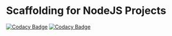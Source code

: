 # Scaffolding for NodeJS Projects

[![Codacy Badge](https://api.codacy.com/project/badge/Grade/aaab6653731744c1bf010f316c28329e)](https://www.codacy.com/app/jgross.biz/TestProjectJS?utm_source=github.com&amp;utm_medium=referral&amp;utm_content=justintime4tea/TestProjectJS&amp;utm_campaign=Badge_Grade)
[![Codacy Badge](https://api.codacy.com/project/badge/Coverage/aaab6653731744c1bf010f316c28329e)](https://www.codacy.com/app/jgross.biz/TestProjectJS?utm_source=github.com&utm_medium=referral&utm_content=justintime4tea/TestProjectJS&utm_campaign=Badge_Coverage)
